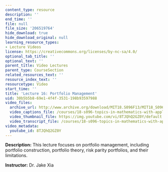 ```yaml
---
content_type: resource
description: ''
end_time: ''
file: null
file_size: '206519764'
hide_download: true
hide_download_original: null
learning_resource_types:
- Lecture Videos
license: https://creativecommons.org/licenses/by-nc-sa/4.0/
optional_tab_title: ''
optional_text: ''
parent_title: Video Lectures
parent_type: CourseSection
related_resources_text: ''
resource_index_text: ''
resourcetype: Video
start_time: ''
title: 'Lecture 16: Portfolio Management'
uid: 30b5b5b8-69e1-4f4f-3531-198b93597988
video_files:
  archive_url: http://www.archive.org/download/MIT18.S096F13/MIT18_S096F13_lec16_300k.mp4
  video_captions_file: /courses/18-s096-topics-in-mathematics-with-applications-in-finance-fall-2013/4c22cee9957455d393b76dbfe7132447_8TJQhQ2GZ0Y.vtt
  video_thumbnail_file: https://img.youtube.com/vi/8TJQhQ2GZ0Y/default.jpg
  video_transcript_file: /courses/18-s096-topics-in-mathematics-with-applications-in-finance-fall-2013/2aa2fec3d040b7d3746ca7ba5c192041_8TJQhQ2GZ0Y.pdf
video_metadata:
  youtube_id: 8TJQhQ2GZ0Y
---
```


**Description:** This lecture focuses on portfolio management, including portfolio construction, portfolio theory, risk parity portfolios, and their limitations.

**Instructor:** Dr. Jake Xia


